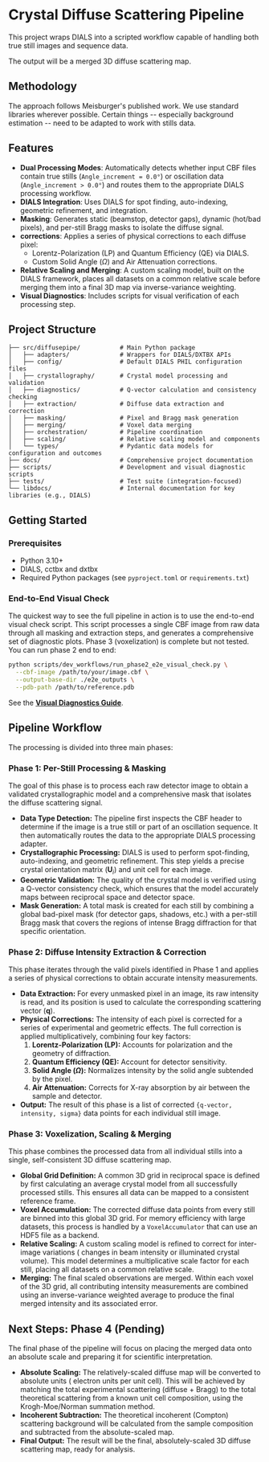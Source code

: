 # Crystal Diffuse Scattering Pipeline

This project wraps DIALS into a scripted workflow capable of handling both true still images and sequence data.

The output will be a merged 3D diffuse scattering map.

## Methodology 

The approach follows Meisburger's published work. We use standard libraries wherever possible. Certain things -- especially background estimation -- need to be adapted to work with stills data. 


## Features

*   **Dual Processing Modes**: Automatically detects whether input CBF files contain true stills (`Angle_increment = 0.0°`) or oscillation data (`Angle_increment > 0.0°`) and routes them to the appropriate DIALS processing workflow.
*   **DIALS Integration**: Uses DIALS for spot finding, auto-indexing, geometric refinement, and integration.
*   **Masking**: Generates static (beamstop, detector gaps), dynamic (hot/bad pixels), and per-still Bragg masks to isolate the diffuse signal.
*   **corrections**: Applies a series of physical corrections to each diffuse pixel:
    *   Lorentz-Polarization (LP) and Quantum Efficiency (QE) via DIALS.
    *   Custom Solid Angle ($\Omega$) and Air Attenuation corrections.
*   **Relative Scaling and Merging**: A custom scaling model, built on the DIALS framework, places all datasets on a common relative scale before merging them into a final 3D map via inverse-variance weighting.
*   **Visual Diagnostics**: Includes scripts for visual verification of each processing step.

## Project Structure

```
├── src/diffusepipe/           # Main Python package
│   ├── adapters/              # Wrappers for DIALS/DXTBX APIs
│   ├── config/                # Default DIALS PHIL configuration files
│   ├── crystallography/       # Crystal model processing and validation
│   ├── diagnostics/           # Q-vector calculation and consistency checking
│   ├── extraction/            # Diffuse data extraction and correction
│   ├── masking/               # Pixel and Bragg mask generation
│   ├── merging/               # Voxel data merging
│   ├── orchestration/         # Pipeline coordination
│   ├── scaling/               # Relative scaling model and components
│   └── types/                 # Pydantic data models for configuration and outcomes
├── docs/                      # Comprehensive project documentation
├── scripts/                   # Development and visual diagnostic scripts
├── tests/                     # Test suite (integration-focused)
└── libdocs/                   # Internal documentation for key libraries (e.g., DIALS)
```

## Getting Started

### Prerequisites

*   Python 3.10+
*   DIALS, cctbx and dxtbx
*   Required Python packages (see `pyproject.toml` or `requirements.txt`)

### End-to-End Visual Check

The quickest way to see the full pipeline in action is to use the end-to-end visual check script. This script processes a single CBF image from raw data through all masking and extraction steps, and generates a comprehensive set of diagnostic plots. Phase 3 (voxelization) is complete but not tested. You can run phase 2 end to end:

```bash
python scripts/dev_workflows/run_phase2_e2e_visual_check.py \
  --cbf-image /path/to/your/image.cbf \
  --output-base-dir ./e2e_outputs \
  --pdb-path /path/to/reference.pdb
```

See the **[Visual Diagnostics Guide](docs/VISUAL_DIAGNOSTICS_GUIDE.md)**.

## Pipeline Workflow

The processing is divided into three main phases:

### Phase 1: Per-Still Processing & Masking
The goal of this phase is to process each raw detector image to obtain a validated crystallographic model and a comprehensive mask that isolates the diffuse scattering signal.

*   **Data Type Detection:** The pipeline first inspects the CBF header to determine if the image is a true still or part of an oscillation sequence. It then automatically routes the data to the appropriate DIALS processing adapter.
*   **Crystallographic Processing:** DIALS is used to perform spot-finding, auto-indexing, and geometric refinement. This step yields a precise crystal orientation matrix ($\mathbf{U}_i$) and unit cell for each image.
*   **Geometric Validation:** The quality of the crystal model is verified using a Q-vector consistency check, which ensures that the model accurately maps between reciprocal space and detector space.
*   **Mask Generation:** A total mask is created for each still by combining a global bad-pixel mask (for detector gaps, shadows, etc.) with a per-still Bragg mask that covers the regions of intense Bragg diffraction for that specific orientation.

### Phase 2: Diffuse Intensity Extraction & Correction
This phase iterates through the valid pixels identified in Phase 1 and applies a series of physical corrections to obtain accurate intensity measurements.

*   **Data Extraction:** For every unmasked pixel in an image, its raw intensity is read, and its position is used to calculate the corresponding scattering vector ($\mathbf{q}$).
*   **Physical Corrections:** The intensity of each pixel is corrected for a series of experimental and geometric effects. The full correction is applied multiplicatively, combining four key factors:
    1.  **Lorentz-Polarization (LP):** Accounts for polarization and the geometry of diffraction.
    2.  **Quantum Efficiency (QE):** Account for detector sensitivity.
    3.  **Solid Angle ($\Omega$):** Normalizes intensity by the solid angle subtended by the pixel.
    4.  **Air Attenuation:** Corrects for X-ray absorption by air between the sample and detector.
*   **Output:** The result of this phase is a list of corrected `{q-vector, intensity, sigma}` data points for each individual still image.

### Phase 3: Voxelization, Scaling & Merging
This phase combines the processed data from all individual stills into a single, self-consistent 3D diffuse scattering map.

*   **Global Grid Definition:** A common 3D grid in reciprocal space is defined by first calculating an average crystal model from all successfully processed stills. This ensures all data can be mapped to a consistent reference frame.
*   **Voxel Accumulation:** The corrected diffuse data points from every still are binned into this global 3D grid. For memory efficiency with large datasets, this process is handled by a `VoxelAccumulator` that can use an HDF5 file as a backend.
*   **Relative Scaling:** A custom scaling model is refined to correct for inter-image variations ( changes in beam intensity or illuminated crystal volume). This model determines a multiplicative scale factor for each still, placing all datasets on a common relative scale.
*   **Merging:** The final scaled observations are merged. Within each voxel of the 3D grid, all contributing intensity measurements are combined using an inverse-variance weighted average to produce the final merged intensity and its associated error.

## Next Steps: Phase 4 (Pending)

The final phase of the pipeline will focus on placing the merged data onto an absolute scale and preparing it for scientific interpretation.

*   **Absolute Scaling:** The relatively-scaled diffuse map will be converted to absolute units ( electron units per unit cell). This will be achieved by matching the total experimental scattering (diffuse + Bragg) to the total theoretical scattering from a known unit cell composition, using the Krogh-Moe/Norman summation method.
*   **Incoherent Subtraction:** The theoretical incoherent (Compton) scattering background will be calculated from the sample composition and subtracted from the absolute-scaled map.
*   **Final Output:** The result will be the final, absolutely-scaled 3D diffuse scattering map, ready for analysis.
